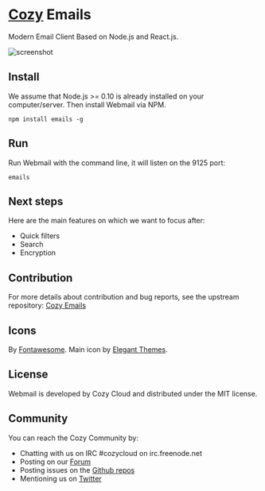 # [Cozy](http://cozy.io) Emails

Modern Email Client Based on Node.js and React.js.

![screenshot](https://raw.githubusercontent.com/cozy-labs/webmail/master/assets/screen_webmail.png)

## Install

We assume that Node.js >= 0.10 is already installed on your computer/server.
Then install Webmail via NPM.

    npm install emails -g


## Run

Run Webmail with the command line, it will listen on the 9125 port:

    emails

## Next steps

Here are the main features on which we want to focus after:

* Quick filters
* Search
* Encryption

## Contribution


For more details about contribution and bug reports, see the upstream repository:
[Cozy Emails](https://github.com/cozy/cozy-emails)

## Icons

By [Fontawesome](http://fortawesome.github.io/Font-Awesome/).
Main icon by [Elegant Themes](http://www.elegantthemes.com/blog/freebie-of-the-week/beautiful-flat-icons-for-free).


## License

Webmail is developed by Cozy Cloud and distributed under the MIT license.


## Community

You can reach the Cozy Community by:

* Chatting with us on IRC #cozycloud on irc.freenode.net
* Posting on our [Forum](https://groups.google.com/forum/?fromgroups#!forum/cozy-cloud)
* Posting issues on the [Github repos](https://github.com/mycozycloud/)
* Mentioning us on [Twitter](http://twitter.com/mycozycloud)
